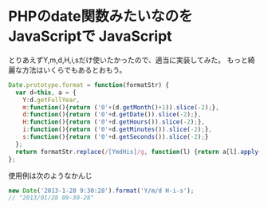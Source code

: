 PHPのdate関数みたいなのをJavaScriptで
JavaScript
=====
とりあえずY,m,d,H,i,sだけ使いたかったので、適当に実装してみた。
もっと綺麗な方法はいくらでもあるとおもう。

```javascript
Date.prototype.format = function(formatStr) {
  var d=this, a = {
    Y:d.getFullYear,
    m:function(){return ('0'+(d.getMonth()+1)).slice(-2);},
    d:function(){return ('0'+d.getDate()).slice(-2);},
    H:function(){return ('0'+d.getHours()).slice(-2);},
    i:function(){return ('0'+d.getMinutes()).slice(-2);},
    s:function(){return ('0'+d.getSeconds()).slice(-2);}
  };
  return formatStr.replace(/[YmdHis]/g, function(l) {return a[l].apply(d);});
};
```

使用例は次のようなかんじ
```javascript
new Date('2013-1-28 9:30:28').format('Y/m/d H-i-s');
// "2013/01/28 09-30-28"
```
